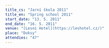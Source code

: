 ```yaml
---
title_cs: "Jarní škola 2011"
title_en: "Spring school 2011"
start_date: "13. 5. 2011"
end_date: "16. 5. 2011"
venue: "[Lesní Hotel](https://leshotel.cz/)"
place: "Doksy"
attendies: "47"
---
```

